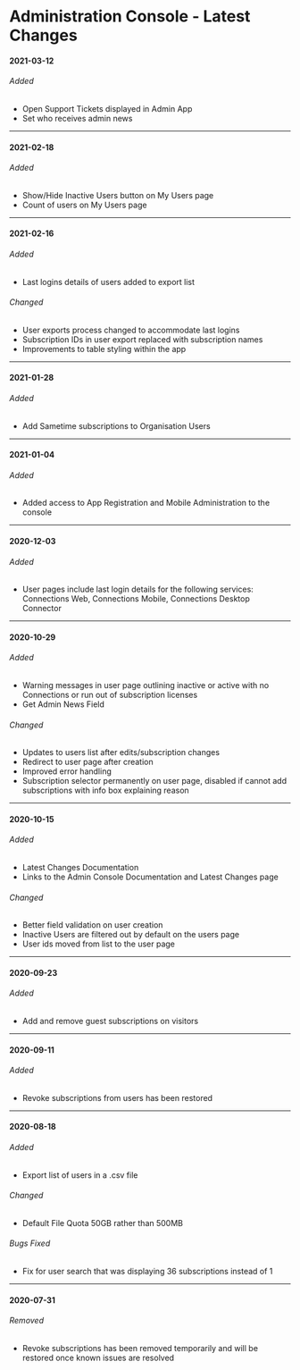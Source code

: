 # Administration Console - Latest Changes

#### 2021-03-12

###### Added

- Open Support Tickets displayed in Admin App
- Set who receives admin news

---

#### 2021-02-18

###### Added

- Show/Hide Inactive Users button on My Users page
- Count of users on My Users page

---

#### 2021-02-16

###### Added

- Last logins details of users added to export list

###### Changed

- User exports process changed to accommodate last logins
- Subscription IDs in user export replaced with subscription names
- Improvements to table styling within the app

---

#### 2021-01-28

###### Added

- Add Sametime subscriptions to Organisation Users

---

#### 2021-01-04

###### Added

- Added access to App Registration and Mobile Administration to the console

---

#### 2020-12-03

###### Added

- User pages include last login details for the following services: Connections Web, Connections Mobile, Connections Desktop Connector

---

#### 2020-10-29

###### Added

- Warning messages in user page outlining inactive or active with no Connections or run out of subscription licenses
- Get Admin News Field

###### Changed

- Updates to users list after edits/subscription changes
- Redirect to user page after creation
- Improved error handling
- Subscription selector permanently on user page, disabled if cannot add subscriptions with info box explaining reason

---

#### 2020-10-15

###### Added

- Latest Changes Documentation
- Links to the Admin Console Documentation and Latest Changes page

###### Changed

- Better field validation on user creation
- Inactive Users are filtered out by default on the users page
- User ids moved from list to the user page

---

#### 2020-09-23

###### Added

- Add and remove guest subscriptions on visitors

---

#### 2020-09-11

###### Added

- Revoke subscriptions from users has been restored

---

#### 2020-08-18

###### Added

- Export list of users in a .csv file

###### Changed

- Default File Quota 50GB rather than 500MB

###### Bugs Fixed

- Fix for user search that was displaying 36 subscriptions instead of 1

---

#### 2020-07-31

###### Removed

- Revoke subscriptions has been removed temporarily and will be restored once known issues are resolved
